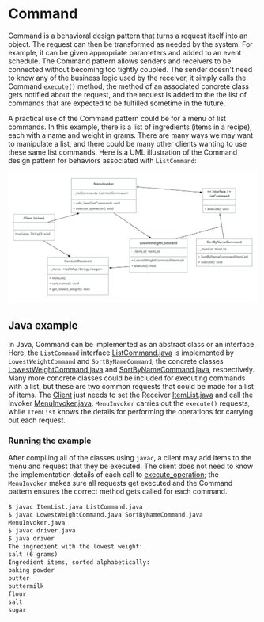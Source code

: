 # Command

Command is a behavioral design pattern that turns a request itself into an object. The request can then be transformed as needed by the system. For example, it can be given appropriate parameters and added to an event schedule. The Command pattern allows senders and receivers to be connected without becoming too tightly coupled. The sender doesn't need to know any of the business logic used by the receiver, it simply calls the Command `execute()` method, the method of an associated concrete class gets notified about the request, and the request is added to the the list of commands that are expected to be fulfilled sometime in the future.

A practical use of the Command pattern could be for a menu of list commands. In this example, there is a list of ingredients (items in a recipe), each with a name and weight in grams. There are many ways we may want to manipulate a list, and there could be many other clients wanting to use these same list commands. Here is a UML illustration of the Command design pattern for behaviors associated with `ListCommand`:

![UML of ListCommand implemented with the Command Pattern](command-java.png "UML class diagram of Command")

## Java example

In Java, Command can be implemented as an abstract class or an interface. Here, the `ListCommand` interface [ListCommand.java](ListCommand.java) is implemented by `LowestWeightCommand` and `SortByNameCommand`, the concrete classes [LowestWeightCommand.java](LowestWeightCommand.java) and [SortByNameCommand.java](SortByNameCommand.java), respectively. Many more concrete classes could be included for executing commands with a list, but these are two common requests that could be made for a list of items. The [Client](driver.java) just needs to set the Receiver [ItemList.java](ItemList.java) and call the Invoker [MenuInvoker.java](MenuInvoker.java). `MenuInvoker` carries out the `execute()` requests, while `ItemList` knows the details for performing the operations for carrying out each request.

### Running the example

After compiling all of the classes using `javac`, a client may add items to the menu and request that they be executed. The client does not need to know the implementation details of each call to [execute_operation](driver.java#L21); the `MenuInvoker` makes sure all requests get executed and the Command pattern ensures the correct method gets called for each command.

```{bash}
$ javac ItemList.java ListCommand.java
$ javac LowestWeightCommand.java SortByNameCommand.java MenuInvoker.java
$ javac driver.java
$ java driver
The ingredient with the lowest weight:
salt (6 grams)
Ingredient items, sorted alphabetically:
baking powder
butter
buttermilk
flour
salt
sugar
```
